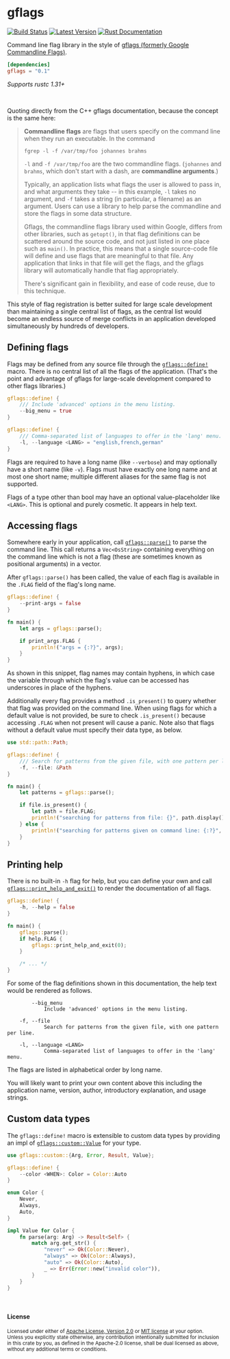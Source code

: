 # gflags

[![Build Status](https://api.travis-ci.org/dtolnay/gflags.svg?branch=master)](https://travis-ci.org/dtolnay/gflags)
[![Latest Version](https://img.shields.io/crates/v/gflags.svg)](https://crates.io/crates/gflags)
[![Rust Documentation](https://img.shields.io/badge/api-rustdoc-blue.svg)](https://docs.rs/gflags)

Command line flag library in the style of [gflags (formerly Google Commandline
Flags)][gflags].

[gflags]: https://gflags.github.io/gflags/

```toml
[dependencies]
gflags = "0.1"
```

*Supports rustc 1.31+*

<br>

Quoting directly from the C++ gflags documentation, because the concept is
the same here:

> **Commandline flags** are flags that users specify on the command line when
> they run an executable. In the command
>
> ```text
> fgrep -l -f /var/tmp/foo johannes brahms
> ```
>
> `-l` and `-f /var/tmp/foo` are the two commandline flags. (`johannes` and
> `brahms`, which don't start with a dash, are **commandline arguments**.)
>
> Typically, an application lists what flags the user is allowed to pass in, and
> what arguments they take -- in this example, `-l` takes no argument, and `-f`
> takes a string (in particular, a filename) as an argument. Users can use a
> library to help parse the commandline and store the flags in some data
> structure.
>
> Gflags, the commandline flags library used within Google, differs from other
> libraries, such as `getopt()`, in that flag definitions can be scattered
> around the source code, and not just listed in one place such as `main()`. In
> practice, this means that a single source-code file will define and use flags
> that are meaningful to that file. Any application that links in that file will
> get the flags, and the gflags library will automatically handle that flag
> appropriately.
>
> There's significant gain in flexibility, and ease of code reuse, due to this
> technique.

This style of flag registration is better suited for large scale development
than maintaining a single central list of flags, as the central list would
become an endless source of merge conflicts in an application developed
simultaneously by hundreds of developers.

## Defining flags

Flags may be defined from any source file through the [`gflags::define!`] macro.
There is no central list of all the flags of the application. (That's the point
and advantage of gflags for large-scale development compared to other flags
libraries.)

[`gflags::define!`]: https://docs.rs/gflags/0.1/gflags/macro.define.html

```rust
gflags::define! {
    /// Include 'advanced' options in the menu listing.
    --big_menu = true
}

gflags::define! {
    /// Comma-separated list of languages to offer in the 'lang' menu.
    -l, --language <LANG> = "english,french,german"
}
```

Flags are required to have a long name (like `--verbose`) and may optionally
have a short name (like `-v`). Flags must have exactly one long name and at most
one short name; multiple different aliases for the same flag is not supported.

Flags of a type other than bool may have an optional value-placeholder like
`<LANG>`. This is optional and purely cosmetic. It appears in help text.

## Accessing flags

Somewhere early in your application, call [`gflags::parse()`] to parse the
command line. This call returns a `Vec<OsString>` containing everything on the
command line which is not a flag (these are sometimes known as positional
arguments) in a vector.

[`gflags::parse()`]: https://docs.rs/gflags/0.1/gflags/fn.parse.html

After `gflags::parse()` has been called, the value of each flag is available in
the `.FLAG` field of the flag's long name.

```rust
gflags::define! {
    --print-args = false
}

fn main() {
    let args = gflags::parse();

    if print_args.FLAG {
        println!("args = {:?}", args);
    }
}
```

As shown in this snippet, flag names may contain hyphens, in which case the
variable through which the flag's value can be accessed has underscores in place
of the hyphens.

Additionally every flag provides a method `.is_present()` to query whether that
flag was provided on the command line. When using flags for which a default
value is not provided, be sure to check `.is_present()` because accessing
`.FLAG` when not present will cause a panic. Note also that flags without a
default value must specify their data type, as below.

```rust
use std::path::Path;

gflags::define! {
    /// Search for patterns from the given file, with one pattern per line.
    -f, --file: &Path
}

fn main() {
    let patterns = gflags::parse();

    if file.is_present() {
        let path = file.FLAG;
        println!("searching for patterns from file: {}", path.display());
    } else {
        println!("searching for patterns given on command line: {:?}", patterns);
    }
}
```

## Printing help

There is no built-in `-h` flag for help, but you can define your own and call
[`gflags::print_help_and_exit()`] to render the documentation of all flags.

[`gflags::print_help_and_exit()`]: https://docs.rs/gflags/0.1/gflags/fn.print_help_and_exit.html

```rust
gflags::define! {
    -h, --help = false
}

fn main() {
    gflags::parse();
    if help.FLAG {
        gflags::print_help_and_exit(0);
    }

    /* ... */
}
```

For some of the flag definitions shown in this documentation, the help text
would be rendered as follows.

```text
        --big_menu
            Include 'advanced' options in the menu listing.

    -f, --file
            Search for patterns from the given file, with one pattern per line.

    -l, --language <LANG>
            Comma-separated list of languages to offer in the 'lang' menu.
```

The flags are listed in alphabetical order by long name.

You will likely want to print your own content above this including the
application name, version, author, introductory explanation, and usage strings.

## Custom data types

The `gflags::define!` macro is extensible to custom data types by providing an
impl of [`gflags::custom::Value`] for your type.

[`gflags::custom::Value`]: https://docs.rs/gflags/0.1/gflags/custom/trait.Value.html

```rust
use gflags::custom::{Arg, Error, Result, Value};

gflags::define! {
    --color <WHEN>: Color = Color::Auto
}

enum Color {
    Never,
    Always,
    Auto,
}

impl Value for Color {
    fn parse(arg: Arg) -> Result<Self> {
        match arg.get_str() {
            "never" => Ok(Color::Never),
            "always" => Ok(Color::Always),
            "auto" => Ok(Color::Auto),
            _ => Err(Error::new("invalid color")),
        }
    }
}
```

<br>

#### License

<sup>
Licensed under either of <a href="LICENSE-APACHE">Apache License, Version
2.0</a> or <a href="LICENSE-MIT">MIT license</a> at your option.
</sup>

<br>

<sub>
Unless you explicitly state otherwise, any contribution intentionally submitted
for inclusion in this crate by you, as defined in the Apache-2.0 license, shall
be dual licensed as above, without any additional terms or conditions.
</sub>
